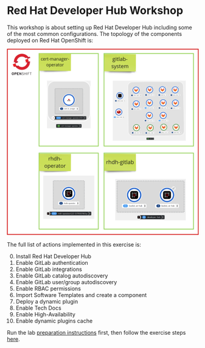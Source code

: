 # Red Hat Developer Hub Workshop

This workshop is about setting up Red Hat Developer Hub including some of the most common
configurations. The topology of the components deployed on Red Hat OpenShift is:

![Red Hat Developer Hub Workshop Topology](./media/rhdh-gitlab-topology.png)

The full list of actions implemented in this exercise is:

0. Install Red Hat Developer Hub
1. Enable GitLab authentication
2. Enable GitLab integrations
3. Enable GitLab catalog autodiscovery
4. Enable GitLab user/group autodiscovery
5. Enable RBAC permissions
6. Import Software Templates and create a component
7. Deploy a dynamic plugin
8. Enable Tech Docs
9. Enable High-Availability
10. Enable dynamic plugins cache

Run the lab [preparation instructions](./README-preparation.md) first,
then follow the exercise steps [here](./README-gitlab.md).
